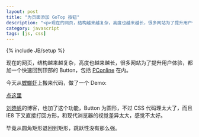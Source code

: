 ```yaml
---
layout: post
title: "为页面添加 GoTop 按钮"
description: "<p>现在的网页，结构越来越复杂，高度也越来越长，很多网站为了提升用户体验，都加一个快速回到顶部的 Button，包括 <a href='http://www.pconline.com.cn/'>PConline</a> 在内。</p><p>今天从<a href='http://www.tanglangxia.com/archives/2647.html'>螳螂虾</a>上搬来代码，做了一个 Demo:</p><p><a href='/demo/dtop/index.html'>点这里</a></p>"
category: javascript
tags: [js, css]
---
```

{% include JB/setup %}

现在的网页，结构越来越复杂，高度也越来越长，很多网站为了提升用户体验，都加一个快速回到顶部的 Button，包括 [PConline](http://www.pconline.com.cn/) 在内。

今天从[螳螂虾](http://www.tanglangxia.com/archives/2647.html)上搬来代码，做了一个 Demo:

[点这里](/demo/dtop/index.html)

[刘晓帆](http://liuxiaofan.com/?p=1327)的博客，也加了这个功能，Button 为圆形，不过 CSS 代码理太大了，而且 IE8 下又直接打回方形，和现代浏览器的视觉差异太大，感觉不太好。

毕竟从圆角矩形退回到矩形，跳跃性没有那么强。
